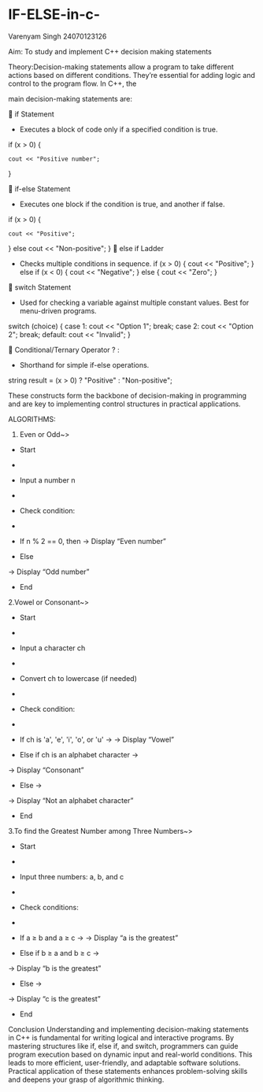 # IF-ELSE-in-c-
Varenyam Singh 24070123126

Aim: To study and implement C++ decision making statements

Theory:Decision-making statements allow a program to take different actions based on different conditions. They’re essential for adding logic and control to the program flow. In C++, the 

main decision-making statements are:

🔹 if Statement


- Executes a block of code only if a specified condition is true.

if (x > 0) {

    cout << "Positive number";
}


🔹 if-else Statement

- Executes one block if the condition is true, and another if false.

if (x > 0) {

    cout << "Positive";
} else    cout << "Non-positive";
}
🔹 else if Ladder
- Checks multiple conditions in sequence.
if (x > 0) {
    cout << "Positive";
} else if (x < 0) {
    cout << "Negative";
} else {
    cout << "Zero";
}

🔹 switch Statement

- Used for checking a variable against multiple constant values. Best for menu-driven programs.

switch (choice) {
case 1: cout << "Option 1"; break;
    case 2: cout << "Option 2"; break;
    default: cout << "Invalid";
}

🔹 Conditional/Ternary Operator ? :

- Shorthand for simple if-else operations.

string result = (x > 0) ? "Positive" : "Non-positive";

These constructs form the backbone of decision-making in programming and are key to implementing control structures in practical applications.

  ALGORITHMS:

 1. Even or Odd~>
 
  - Start
-
- Input a number n
-
- Check condition:
-
- If n % 2 == 0, then
→
Display “Even number”

- Else

→ Display “Odd number”

- End

2.Vowel or Consonant~>

  - Start
-
- Input a character ch
-
- Convert ch to lowercase (if needed)
-
- Check condition:
-
- If ch is 'a', 'e', 'i', 'o', or 'u' →
→
Display “Vowel”

- Else if ch is an alphabet character →

→ Display “Consonant”

- Else →

→ Display “Not an alphabet character”

- End

3.To find the Greatest Number among Three Numbers~>

  - Start
-
- Input three numbers: a, b, and c
-
- Check conditions:
-
- If a ≥ b and a ≥ c →
→
Display “a is the greatest”

- Else if b ≥ a and b ≥ c →

→ Display “b is the greatest”

- Else →

→ Display “c is the greatest”

- End

 Conclusion
Understanding and implementing decision-making statements in C++ is fundamental for writing logical and interactive programs. By mastering structures like if, else if, and switch, 
programmers can guide program execution based on dynamic input and real-world conditions. This leads to more efficient, user-friendly, and adaptable software solutions. Practical 
application of these statements enhances problem-solving skills and deepens your grasp of algorithmic thinking.


